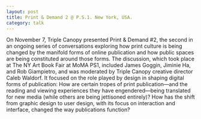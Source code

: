 ```yaml
---
layout: post
title: Print & Demand 2 @ P.S.1. New York, USA.
category: talk
---
```


On November 7, Triple Canopy presented Print & Demand #2, the second in an ongoing series of conversations exploring how print culture is being changed by the manifold forms of online publication and how public spaces are being constituted around those forms. The discussion, which took place at The NY Art Book Fair at MoMA PS1, included James Goggin, Jiminie Ha, and Rob Giampietro, and was moderated by Triple Canopy creative director Caleb Waldorf. It focused on the role played by design in shaping digital forms of publication: How are certain tropes of print publication—and the reading and viewing experiences they have engendered—being translated for new media (while others are being jettisoned entirely)? How has the shift from graphic design to user design, with its focus on interaction and interface, changed the way publications function?
